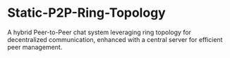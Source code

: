 # Static-P2P-Ring-Topology
A hybrid Peer-to-Peer chat system leveraging ring topology for decentralized communication, enhanced with a central server for efficient peer management.
